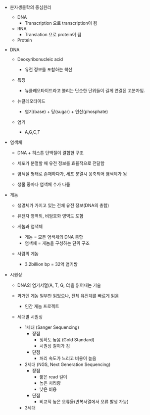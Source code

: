 - 분자생물학의 중심원리
	- DNA
		- Transcription 으로 transcription이 됨
	- RNA
		- Translation 으로 protein이 됨
	- Protein

- DNA
	- Deoxyribonucleic acid
		- 유전 정보를 포함하는 핵산
	
	- 특징
		- 뉴클레오타이드라고 불리는 단순한 단위들이 길게 연결된 고분자임.
	
	- 뉴클레오타이드
		- 염기(base) + 당(sugar) + 인산(phosphate)
	
	- 염기
		- A,G,C,T

- 염색체
	- DNA + 히스톤 단백질이 결합한 구조
	- 세포가 분열할 때 유전 정보를 효율적으로 전달함

	- 염색질 형태로 존재하다가, 세포 분열시 응축되어 염색체가 됨
	- 생물 종마다 염색체 수가 다름

- 게놈
	- 생명체가 가지고 있는 전체 유전 정보(DNA의 총합)
	
	- 유전자 영역외, 비암호화 영역도 포함
	
	- 게놈과 염색체
		- 게놈 = 모든 염색체의 DNA 총합
		- 염색체 = 게놈을 구성하는 단위 구조
	
	- 사람의 게놈
		- 3.2billion bp = 32억 염기쌍

- 시퀀싱
	- DNA의 염기서열(A, T, G, C)을 읽어내는 기술
	
	- 과거엔 게놈 일부만 읽었으나, 전체 유전체를 빠르게 읽음
		- 인간 게놈 프로젝트

	- 세대별 시퀀싱
		- 1세대 (Sanger Sequencing)
			- 장점
				- 정확도 높음 (Gold Standard)
				- 시퀀싱 길이가 김
			- 단점
				- 처리 속도가 느리고 비용이 높음
		- 2세대 (NGS, Next Generation Sequencing)
			- 장점
				- 짧은 read 길이
				- 높은 처리량
				- 낮은 비용
			- 단점
				- 비교적 높은 오류율(반복서열에서 오류 발생 가능)
		- 3세대
	